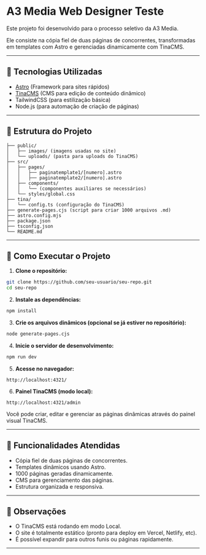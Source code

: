 # A3 Media Web Designer Teste

Este projeto foi desenvolvido para o processo seletivo da A3 Media.

Ele consiste na cópia fiel de duas páginas de concorrentes, transformadas em templates com Astro e gerenciadas dinamicamente com TinaCMS.

---

## 🚀 Tecnologias Utilizadas
- [Astro](https://astro.build/) (Framework para sites rápidos)
- [TinaCMS](https://tina.io/) (CMS para edição de conteúdo dinâmico)
- TailwindCSS (para estilização básica)
- Node.js (para automação de criação de páginas)

---

## 📂 Estrutura do Projeto

```
├── public/
│   ├── images/ (imagens usadas no site)
│   └── uploads/ (pasta para uploads do TinaCMS)
├── src/
│   ├── pages/
│   │   ├── paginatemplate1/[numero].astro
│   │   ├── paginatemplate2/[numero].astro
│   ├── components/
│   │   └── (componentes auxiliares se necessários)
│   └── styles/global.css
├── tina/
│   └── config.ts (configuração do TinaCMS)
├── generate-pages.cjs (script para criar 1000 arquivos .md)
├── astro.config.mjs
├── package.json
├── tsconfig.json
└── README.md
```

---

## 📜 Como Executar o Projeto

1. **Clone o repositório:**

```bash
git clone https://github.com/seu-usuario/seu-repo.git
cd seu-repo
```

2. **Instale as dependências:**

```bash
npm install
```

3. **Crie os arquivos dinâmicos (opcional se já estiver no repositório):**

```bash
node generate-pages.cjs
```

4. **Inicie o servidor de desenvolvimento:**

```bash
npm run dev
```

5. **Acesse no navegador:**

```
http://localhost:4321/
```

6. **Painel TinaCMS (modo local):**

```
http://localhost:4321/admin
```

Você pode criar, editar e gerenciar as páginas dinâmicas através do painel visual TinaCMS.

---

## 🎯 Funcionalidades Atendidas
- Cópia fiel de duas páginas de concorrentes.
- Templates dinâmicos usando Astro.
- 1000 páginas geradas dinamicamente.
- CMS para gerenciamento das páginas.
- Estrutura organizada e responsiva.

---

## 📑 Observações
- O TinaCMS está rodando em modo Local.
- O site é totalmente estático (pronto para deploy em Vercel, Netlify, etc).
- É possível expandir para outros funis ou páginas rapidamente.

---
